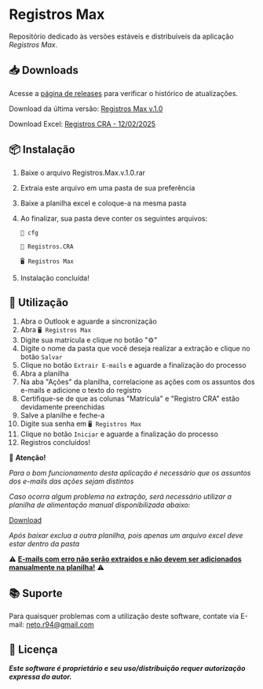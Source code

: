 # **Registros Max**

Repositório dedicado às versões estáveis e distribuíveis da aplicação *Registros Max*.

## 📥 Downloads
Acesse a [página de releases](https://github.com/jrp-neto/registros-max/releases) para verificar o histórico de atualizações.

Download da última versão: [Registros Max v.1.0](https://github.com/jrp-neto/registros-max/releases/download/v.1.0/Registros.Max.v.1.0.rar)

Download Excel: [Registros CRA - 12/02/2025](https://github.com/jrp-neto/registros-max/releases/download/base/Registros.CRA.xlsx)

## 📦 Instalação

1. Baixe o arquivo Registros.Max.v.1.0.rar
2. Extraia este arquivo em uma pasta de sua preferência
3. Baixe a planilha excel e coloque-a na mesma pasta
3. Ao finalizar, sua pasta deve conter os seguintes arquivos:

   `📁 cfg`

   `📑 Registros.CRA`

   `🖥️ Registros Max`

4. Instalação concluída!

## 🚀 Utilização

1. Abra o Outlook e aguarde a sincronização
2. Abra `🖥️ Registros Max`
3. Digite sua matrícula e clique no botão "⚙️"
4. Digite o nome da pasta que você deseja realizar a extração e clique no botão `Salvar`
5. Clique no botão `Extrair E-mails` e aguarde a finalização do processo
6. Abra a planilha
7. Na aba "Ações" da planilha, correlacione as ações com os assuntos dos e-mails e adicione o texto do registro
8. Certifique-se de que as colunas "Matrícula" e "Registro CRA" estão devidamente preenchidas
9. Salve a planilhe e feche-a
10. Digite sua senha em `🖥️ Registros Max`
11. Clique no botão `Iniciar` e aguarde a finalização do processo
12. Registros concluídos!

🚨 **Atenção!**

*Para o bom funcionamento desta aplicação é necessário que os assuntos dos e-mails das ações sejam distintos*

*Caso ocorra algum problema na extração, será necessário utilizar a planilha de alimentação manual disponibilizada abaixo:*

[Download](https://github.com/jrp-neto/registros-max/releases/download/base/Registros.CRA.Manual.xlsx)

*Após baixar exclua a outra planilha, pois apenas um arquivo excel deve estar dentro da pasta*

⚠️ **<u>E-mails com erro não serão extraídos e não devem ser adicionados manualmente na planilha!</u>** ⚠️

## 📚 Suporte
Para quaisquer problemas com a utilização deste software, contate via E-mail: neto.r94@gmail.com

## 📜 Licença
***Este software é proprietário e seu uso/distribuição requer autorização expressa do autor.***